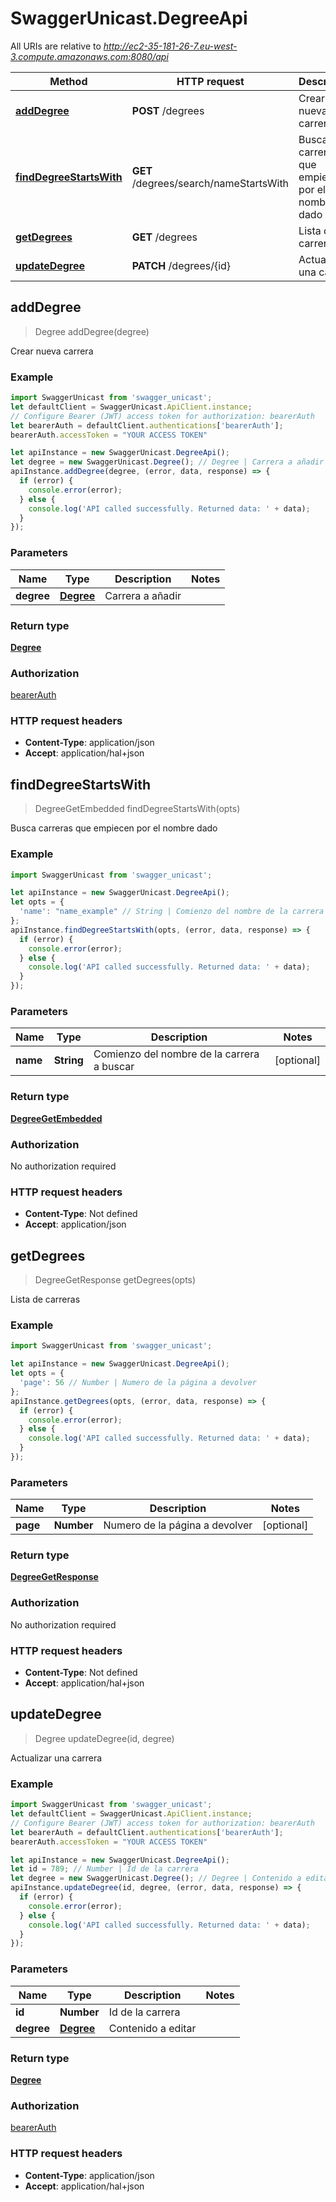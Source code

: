 # SwaggerUnicast.DegreeApi

All URIs are relative to *http://ec2-35-181-26-7.eu-west-3.compute.amazonaws.com:8080/api*

Method | HTTP request | Description
------------- | ------------- | -------------
[**addDegree**](DegreeApi.md#addDegree) | **POST** /degrees | Crear nueva carrera
[**findDegreeStartsWith**](DegreeApi.md#findDegreeStartsWith) | **GET** /degrees/search/nameStartsWith | Busca carreras que empiecen por el nombre dado
[**getDegrees**](DegreeApi.md#getDegrees) | **GET** /degrees | Lista de carreras
[**updateDegree**](DegreeApi.md#updateDegree) | **PATCH** /degrees/{id} | Actualizar una carrera



## addDegree

> Degree addDegree(degree)

Crear nueva carrera

### Example

```javascript
import SwaggerUnicast from 'swagger_unicast';
let defaultClient = SwaggerUnicast.ApiClient.instance;
// Configure Bearer (JWT) access token for authorization: bearerAuth
let bearerAuth = defaultClient.authentications['bearerAuth'];
bearerAuth.accessToken = "YOUR ACCESS TOKEN"

let apiInstance = new SwaggerUnicast.DegreeApi();
let degree = new SwaggerUnicast.Degree(); // Degree | Carrera a añadir
apiInstance.addDegree(degree, (error, data, response) => {
  if (error) {
    console.error(error);
  } else {
    console.log('API called successfully. Returned data: ' + data);
  }
});
```

### Parameters


Name | Type | Description  | Notes
------------- | ------------- | ------------- | -------------
 **degree** | [**Degree**](Degree.md)| Carrera a añadir | 

### Return type

[**Degree**](Degree.md)

### Authorization

[bearerAuth](../README.md#bearerAuth)

### HTTP request headers

- **Content-Type**: application/json
- **Accept**: application/hal+json


## findDegreeStartsWith

> DegreeGetEmbedded findDegreeStartsWith(opts)

Busca carreras que empiecen por el nombre dado

### Example

```javascript
import SwaggerUnicast from 'swagger_unicast';

let apiInstance = new SwaggerUnicast.DegreeApi();
let opts = {
  'name': "name_example" // String | Comienzo del nombre de la carrera a buscar
};
apiInstance.findDegreeStartsWith(opts, (error, data, response) => {
  if (error) {
    console.error(error);
  } else {
    console.log('API called successfully. Returned data: ' + data);
  }
});
```

### Parameters


Name | Type | Description  | Notes
------------- | ------------- | ------------- | -------------
 **name** | **String**| Comienzo del nombre de la carrera a buscar | [optional] 

### Return type

[**DegreeGetEmbedded**](DegreeGetEmbedded.md)

### Authorization

No authorization required

### HTTP request headers

- **Content-Type**: Not defined
- **Accept**: application/json


## getDegrees

> DegreeGetResponse getDegrees(opts)

Lista de carreras

### Example

```javascript
import SwaggerUnicast from 'swagger_unicast';

let apiInstance = new SwaggerUnicast.DegreeApi();
let opts = {
  'page': 56 // Number | Numero de la página a devolver
};
apiInstance.getDegrees(opts, (error, data, response) => {
  if (error) {
    console.error(error);
  } else {
    console.log('API called successfully. Returned data: ' + data);
  }
});
```

### Parameters


Name | Type | Description  | Notes
------------- | ------------- | ------------- | -------------
 **page** | **Number**| Numero de la página a devolver | [optional] 

### Return type

[**DegreeGetResponse**](DegreeGetResponse.md)

### Authorization

No authorization required

### HTTP request headers

- **Content-Type**: Not defined
- **Accept**: application/hal+json


## updateDegree

> Degree updateDegree(id, degree)

Actualizar una carrera

### Example

```javascript
import SwaggerUnicast from 'swagger_unicast';
let defaultClient = SwaggerUnicast.ApiClient.instance;
// Configure Bearer (JWT) access token for authorization: bearerAuth
let bearerAuth = defaultClient.authentications['bearerAuth'];
bearerAuth.accessToken = "YOUR ACCESS TOKEN"

let apiInstance = new SwaggerUnicast.DegreeApi();
let id = 789; // Number | Id de la carrera
let degree = new SwaggerUnicast.Degree(); // Degree | Contenido a editar
apiInstance.updateDegree(id, degree, (error, data, response) => {
  if (error) {
    console.error(error);
  } else {
    console.log('API called successfully. Returned data: ' + data);
  }
});
```

### Parameters


Name | Type | Description  | Notes
------------- | ------------- | ------------- | -------------
 **id** | **Number**| Id de la carrera | 
 **degree** | [**Degree**](Degree.md)| Contenido a editar | 

### Return type

[**Degree**](Degree.md)

### Authorization

[bearerAuth](../README.md#bearerAuth)

### HTTP request headers

- **Content-Type**: application/json
- **Accept**: application/hal+json

